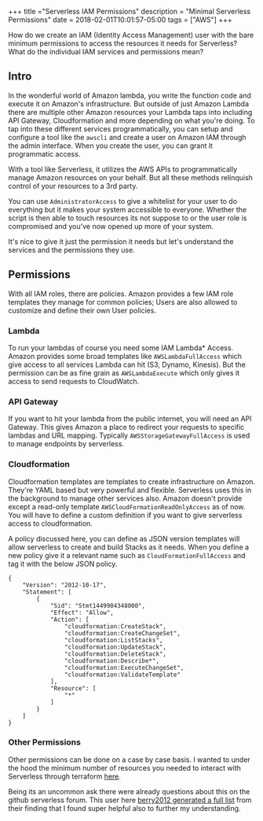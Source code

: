 +++
title ="Serverless IAM Permissions"
description = "Minimal Serverless Permissions"
date = 2018-02-01T10:01:57-05:00
tags = ["AWS"]
+++

How do we create an IAM (Identity Access Management) user with the bare minimum permissions to access the resources it needs for Serverless? What do the individual IAM services and permissions mean? 

## Intro


In the wonderful world of Amazon lambda, you write the function code and execute it on Amazon's infrastructure. But outside of just Amazon Lambda there are multiple other Amazon resources your Lambda taps into including API Gateway, Cloudformation and more depending on what you're doing. To tap into these different services programmatically, you can setup and configure a tool like the `awscli` and create a user on Amazon IAM through the admin interface. When you create the user, you can grant it programmatic access.


With a tool like Serverless, it utilizes the AWS APIs to programmatically manage Amazon resources on your behalf. But all these methods relinquish control of your resources to a 3rd party. 

You can use `AdministratorAccess` to give a whitelist for your user to do everything  but it makes your system accessible to everyone. Whether the script is then able to touch resources its not suppose to or the user role is compromised and you've now opened up more of your system. 

It's nice to give it just the permission it needs but let's understand the services and the permissions they use. 



## Permissions

With all IAM roles, there are policies. Amazon provides a few IAM role templates they manage for common policies; Users are also allowed to customize and define their own User policies.

### Lambda

 To run your lambdas of course you need some IAM Lambda* Access. 
Amazon provides some broad templates like `AWSLambdaFullAccess` which give access to all services Lambda can hit (S3, Dynamo, Kinesis). But the permission can be as fine grain as  `AWSLambdaExecute` which only gives it access to send requests to CloudWatch. 

 ### API Gateway

 If you want to hit your lambda from the public internet, you will need an API Gateway. This gives Amazon a place to redirect your requests to specific lambdas and URL mapping. Typically `AWSStorageGatewayFullAccess` is used to manage endpoints by serverless.

 ### Cloudformation

 Cloudformation templates are templates to create infrastructure on Amazon. They're YAML based but very powerful and flexible. Serverless uses this in the background to manage other services also. Amazon doesn't provide except a read-only template `AWSCloudFormationReadOnlyAccess` as of now. You will have to define a custom definition if you want to give serverless access to cloudformation.


A policy discussed here, you can define as JSON version templates will allow serverless to create and build Stacks as it needs. When you define a new policy give it a relevant name such as `CloudFormationFullAccess` and tag it with the below JSON policy.

```
{
    "Version": "2012-10-17",
    "Statement": [
        {
            "Sid": "Stmt1449904348000",
            "Effect": "Allow",
            "Action": [
                "cloudformation:CreateStack",
                "cloudformation:CreateChangeSet",
                "cloudformation:ListStacks",
                "cloudformation:UpdateStack",
                "cloudformation:DeleteStack",
                "cloudformation:Describe*",
                "cloudformation:ExecuteChangeSet",
                "cloudformation:ValidateTemplate"
            ],
            "Resource": [
                "*"
            ]
        }
    ]
}
```

### Other Permissions

Other permissions can be done on a case by case basis. I wanted to under the hood the minimum number of resources you needed to interact with Serverless through terraform [here](https://github.com/tealtail/wildryde-terraform-serverless).

Being its an uncommon ask there were already questions about this on the github serverless forum. This user here [berry2012 generated a full list](https://github.com/serverless/serverless/issues/588) from their finding that I found super helpful also to further my understanding. 
